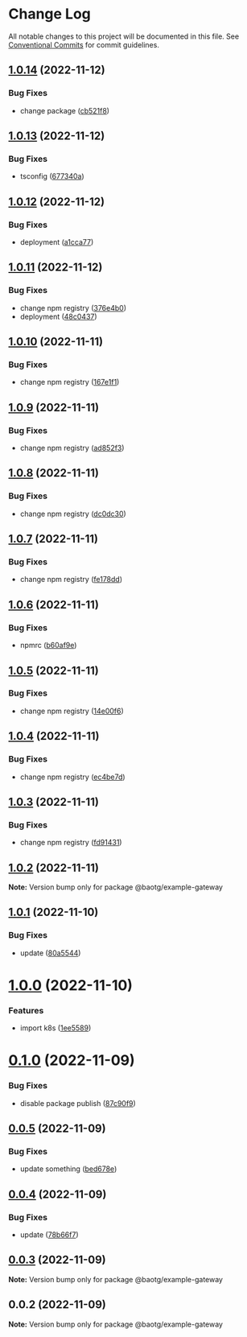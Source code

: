# Change Log

All notable changes to this project will be documented in this file.
See [Conventional Commits](https://conventionalcommits.org) for commit guidelines.

## [1.0.14](https://github.com/BaoTran1203/nodejs-monorepo/compare/@baotg/example-gateway@1.0.13...@baotg/example-gateway@1.0.14) (2022-11-12)


### Bug Fixes

* change package ([cb521f8](https://github.com/BaoTran1203/nodejs-monorepo/commit/cb521f8dcb8586a8e25ee6faf1d344bab4458b0e))





## [1.0.13](https://github.com/BaoTran1203/nodejs-monorepo/compare/@baotg/example-gateway@1.0.12...@baotg/example-gateway@1.0.13) (2022-11-12)


### Bug Fixes

* tsconfig ([677340a](https://github.com/BaoTran1203/nodejs-monorepo/commit/677340a0c4d2c8d78d07fd563a53237cd1028aa9))





## [1.0.12](https://github.com/BaoTran1203/nodejs-monorepo/compare/@baotg/example-gateway@1.0.11...@baotg/example-gateway@1.0.12) (2022-11-12)


### Bug Fixes

* deployment ([a1cca77](https://github.com/BaoTran1203/nodejs-monorepo/commit/a1cca77ea8889ea5670cedaa36cd6cfc78609a5f))





## [1.0.11](https://github.com/BaoTran1203/nodejs-monorepo/compare/@baotg/example-gateway@1.0.10...@baotg/example-gateway@1.0.11) (2022-11-12)


### Bug Fixes

* change npm registry ([376e4b0](https://github.com/BaoTran1203/nodejs-monorepo/commit/376e4b0d5e3694db6423c9f89df2b7f5e8181a80))
* deployment ([48c0437](https://github.com/BaoTran1203/nodejs-monorepo/commit/48c0437209c29bb8ee41835a78dd4682c91372b9))





## [1.0.10](https://github.com/BaoTran1203/nodejs-monorepo/compare/@baotg/example-gateway@1.0.9...@baotg/example-gateway@1.0.10) (2022-11-11)


### Bug Fixes

* change npm registry ([167e1f1](https://github.com/BaoTran1203/nodejs-monorepo/commit/167e1f18c091e6b9e576fb2b9e63d87ec5f1376f))





## [1.0.9](https://github.com/BaoTran1203/nodejs-monorepo/compare/@baotg/example-gateway@1.0.8...@baotg/example-gateway@1.0.9) (2022-11-11)


### Bug Fixes

* change npm registry ([ad852f3](https://github.com/BaoTran1203/nodejs-monorepo/commit/ad852f38a8e17fdfe97f5e929c4ebeb4ab029fad))





## [1.0.8](https://github.com/BaoTran1203/nodejs-monorepo/compare/@baotg/example-gateway@1.0.7...@baotg/example-gateway@1.0.8) (2022-11-11)


### Bug Fixes

* change npm registry ([dc0dc30](https://github.com/BaoTran1203/nodejs-monorepo/commit/dc0dc308c907dd45c5be7a0f983d467910569d6c))





## [1.0.7](https://github.com/BaoTran1203/nodejs-monorepo/compare/@baotg/example-gateway@1.0.6...@baotg/example-gateway@1.0.7) (2022-11-11)


### Bug Fixes

* change npm registry ([fe178dd](https://github.com/BaoTran1203/nodejs-monorepo/commit/fe178dd775a5aaf070322ba8e98933f1bc0a8d26))





## [1.0.6](https://github.com/BaoTran1203/nodejs-monorepo/compare/@baotg/example-gateway@1.0.5...@baotg/example-gateway@1.0.6) (2022-11-11)


### Bug Fixes

* npmrc ([b60af9e](https://github.com/BaoTran1203/nodejs-monorepo/commit/b60af9eb0fdbdcbb57a4cfaf9a17bf77a694a113))





## [1.0.5](https://github.com/BaoTran1203/nodejs-monorepo/compare/@baotg/example-gateway@1.0.4...@baotg/example-gateway@1.0.5) (2022-11-11)


### Bug Fixes

* change npm registry ([14e00f6](https://github.com/BaoTran1203/nodejs-monorepo/commit/14e00f62d810584fc17d199ebb55f9736496714d))





## [1.0.4](https://github.com/BaoTran1203/nodejs-monorepo/compare/@baotg/example-gateway@1.0.3...@baotg/example-gateway@1.0.4) (2022-11-11)


### Bug Fixes

* change npm registry ([ec4be7d](https://github.com/BaoTran1203/nodejs-monorepo/commit/ec4be7d0607e77551e01ff2ffef35e5493849b98))





## [1.0.3](https://github.com/BaoTran1203/nodejs-monorepo/compare/@baotg/example-gateway@1.0.2...@baotg/example-gateway@1.0.3) (2022-11-11)


### Bug Fixes

* change npm registry ([fd91431](https://github.com/BaoTran1203/nodejs-monorepo/commit/fd914314b3383a25181057dc1ebdb2595553b333))





## [1.0.2](https://github.com/BaoTran1203/nodejs-monorepo/compare/@baotg/example-gateway@1.0.1...@baotg/example-gateway@1.0.2) (2022-11-11)

**Note:** Version bump only for package @baotg/example-gateway





## [1.0.1](https://github.com/BaoTran1203/nodejs-monorepo/compare/@baotg/example-gateway@1.0.0...@baotg/example-gateway@1.0.1) (2022-11-10)


### Bug Fixes

* update ([80a5544](https://github.com/BaoTran1203/nodejs-monorepo/commit/80a5544b97864b953fec146ec0d8b63982458abb))





# [1.0.0](https://github.com/BaoTran1203/nodejs-monorepo/compare/@baotg/example-gateway@0.1.0...@baotg/example-gateway@1.0.0) (2022-11-10)


### Features

* import k8s ([1ee5589](https://github.com/BaoTran1203/nodejs-monorepo/commit/1ee55892b2b0e9a8f37304f16bdbe1a0dc1189dd))





# [0.1.0](https://github.com/BaoTran1203/nodejs-monorepo/compare/@baotg/example-gateway@0.0.5...@baotg/example-gateway@0.1.0) (2022-11-09)


### Bug Fixes

* disable package publish ([87c90f9](https://github.com/BaoTran1203/nodejs-monorepo/commit/87c90f9608f3f39a6c89ad326c2fc82faea77459))





## [0.0.5](https://github.com/BaoTran1203/nodejs-monorepo/compare/@baotg/example-gateway@0.0.4...@baotg/example-gateway@0.0.5) (2022-11-09)


### Bug Fixes

* update something ([bed678e](https://github.com/BaoTran1203/nodejs-monorepo/commit/bed678e7901c21746ebffe7585d01282f1963e4a))





## [0.0.4](https://github.com/BaoTran1203/nodejs-monorepo/compare/@baotg/example-gateway@0.0.3...@baotg/example-gateway@0.0.4) (2022-11-09)


### Bug Fixes

* update ([78b66f7](https://github.com/BaoTran1203/nodejs-monorepo/commit/78b66f7c72bbb936496639df0ce9eaad8c17854f))





## [0.0.3](https://github.com/BaoTran1203/nodejs-monorepo/compare/@baotg/example-gateway@0.0.2...@baotg/example-gateway@0.0.3) (2022-11-09)

**Note:** Version bump only for package @baotg/example-gateway





## 0.0.2 (2022-11-09)

**Note:** Version bump only for package @baotg/example-gateway
